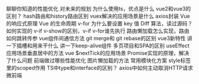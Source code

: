 聊聊你知道的性能优化
对未来的规划
为什么使用ts，优点是什么
vue2和vue3的区别？
hash路由和history路由区别 
vuex解决的应用场景是什么
axios封装
Vue 的响应式原理
Vue 的生命周期
v-for 为什么要设置 key 值
Diff 算法，读过源码？如何实现的
v-if v-show的区别，v-if v-for谁先执行
路由懒加载怎么实现，路由如何跳转传参
vue组件间通信方法
git merge和 git rebase的区别
vue3新特性
讲一下插槽和用来干什么
讲一下keep-alive组件
多页项目和SPA的区别
useEffect应用场景垂直居中的方法
vue $nextTick的应用场景
Promise实现的原理，解决了什么问题
前端做过哪些性能优化
图片懒加载的方法
常用模块化方案
style标签里的scoped作用
TS中type和interface的区别？
axios中如何主动取消HTTP请求
微前端